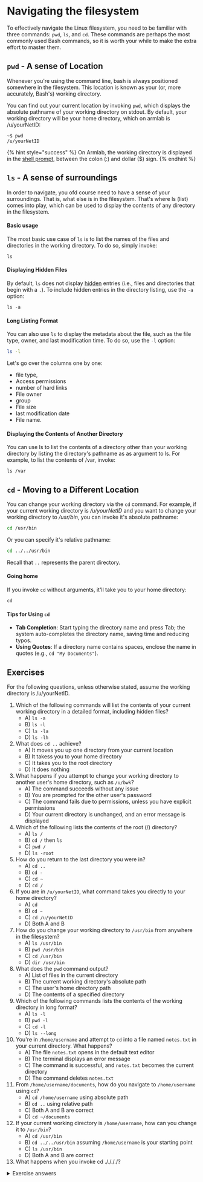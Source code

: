 # Navigating the filesystem

To effectively navigate the Linux filesystem, you need to be familiar with three commands: `pwd`, `ls`, and `cd`. These commands are perhaps the most commonly used Bash commands, so it is worth your while to make the extra effort to master them.

## **`pwd` - A sense of Location**

Whenever you're using the command line, bash is always positioned somewhere in the filesystem. This location is known as your (or, more accurately, Bash's) working directory.&#x20;

You can find out your current location by invoking `pwd`, which displays the absolute pathname of your working directory on stdout. By default, your working directory will be your home directory, which on armlab is /u/yourNetID:

```
~$ pwd
/u/yourNetID
```

{% hint style="success" %}
On Armlab, the working directory is displayed in the [shell prompt](../warm-up-commands.md#shell-prompt), between the colon (:) and dollar ($) sign.
{% endhint %}

## **`ls` - A sense of surroundings**

In order to navigate, you ofd course need to have a sense of your surroundings. That is, what else is in the filesystem. That's where ls (list) comes into play, which can be used to display the contents of any directory in the filesystem.&#x20;

#### Basic usage

The most basic use case of `ls` is to list the names of the files and directories in the working directory. To do so, simply invoke:

```
ls
```

#### Displaying Hidden Files

By default, `ls` does not display [hidden](../filesystem/notable-directories.md#hidden-files-directories) entries (i.e., files and directories that begin with a `.`). To include hidden entries in the directory listing, use the `-a` option:

```
ls -a
```

#### Long Listing Format

You can also use `ls` to display the metadata about the file, such as the file type, owner, and last modification time. To do so, use the `-l` option:

```bash
ls -l
```

Let's go over the columns one by one:

* file type,&#x20;
* Access permissions
* number of hard links
* File owner
* group
* File size
* last modification date
* File name. &#x20;

#### Displaying the Contents of Another Directory

You can use ls to list the contents of a directory other than your working directory by listing the directory's pathname as as argument to ls. For example, to list the contents of /var, invoke:

```
ls /var
```

## **`cd` - Moving to a Different Location**

You can change your working directory via the `cd` command. For example, if your current working directory is _/u/yourNetID_ and you want to change your working directory to _/usr/bin_, you can invoke it's absolute pathname:

```bash
cd /usr/bin
```

Or you can specify it's relative pathname:

```bash
cd ../../usr/bin
```

Recall that `..` represents the parent directory.&#x20;

#### Going home

If you invoke `cd` without arguments, it'll take you to your home directory:&#x20;

```
cd
```

#### Tips for Using `cd`

* **Tab Completion**: Start typing the directory name and press Tab; the system auto-completes the directory name, saving time and reducing typos.
* **Using Quotes**: If a directory name contains spaces, enclose the name in quotes (e.g., `cd "My Documents"`).

## Exercises

For the following questions, unless otherwise stated, assume the working directory is /u/yourNetID.

1. Which of the following commands will list the contents of your current working directory in a detailed format, including hidden files?
   * A) `ls -a`
   * B) `ls -l`
   * C) `ls -la`
   * D) `ls -lh`
2. What does `cd ..` achieve?
   * A) It moves you up one directory from your current location
   * B) It takess you to your home directory
   * C) It takes you to the root directory
   * D) It does nothing
3. What happens if you attempt to change your working directory to another user's home directory, such as `/u/bwk`?
   * A) The command succeeds without any issue
   * B) You are prompted for the other user's password
   * C) The command fails due to permissions, unless you have explicit permissions
   * D) Your current directory is unchanged, and an error message is displayed
4. Which of the following lists the contents of the root (/) directory?
   * A) `ls /`
   * B) `cd /` then `ls`
   * C) `pwd /`
   * D) `ls -root`
5. How do you return to the last directory you were in?
   * A) `cd ..`
   * B) `cd -`
   * C) `cd ~`
   * D) `cd /`
6. If you are in `/u/yourNetID`, what command takes you directly to your home directory?
   * A) `cd`
   * B) `cd ~`
   * C) `cd /u/yourNetID`
   * D) Both A and B
7. How do you change your working directory to `/usr/bin` from anywhere in the filesystem?
   * A) `ls /usr/bin`
   * B) `pwd /usr/bin`
   * C) `cd /usr/bin`
   * D) `dir /usr/bin`
8. What does the `pwd` command output?
   * A) List of files in the current directory
   * B) The current working directory's absolute path
   * C) The user's home directory path
   * D) The contents of a specified directory
9. Which of the following commands lists the contents of the working directory in long format?
   * A) `ls -l`
   * B) `pwd -l`
   * C) `cd -l`
   * D) `ls --long`
10. You're in `/home/username` and attempt to `cd` into a file named `notes.txt` in your current directory. What happens?
    * A) The file `notes.txt` opens in the default text editor
    * B) The terminal displays an error message
    * C) The command is successful, and `notes.txt` becomes the current directory
    * D) The command deletes `notes.txt`
11. From `/home/username/documents`, how do you navigate to `/home/username` using `cd`?
    * A) `cd /home/username` using absolute path
    * B) `cd ..` using relative path
    * C) Both A and B are correct
    * D) `cd ~/documents`
12. If your current working directory is `/home/username`, how can you change it to `/usr/bin`?
    * A) `cd /usr/bin`
    * B) `cd ../../usr/bin` assuming `/home/username` is your starting point
    * C) `ls /usr/bin`
    * D) Both A and B are correct
13. What happens when you invoke cd ././././?



<details>

<summary>Exercise answers</summary>



</details>
